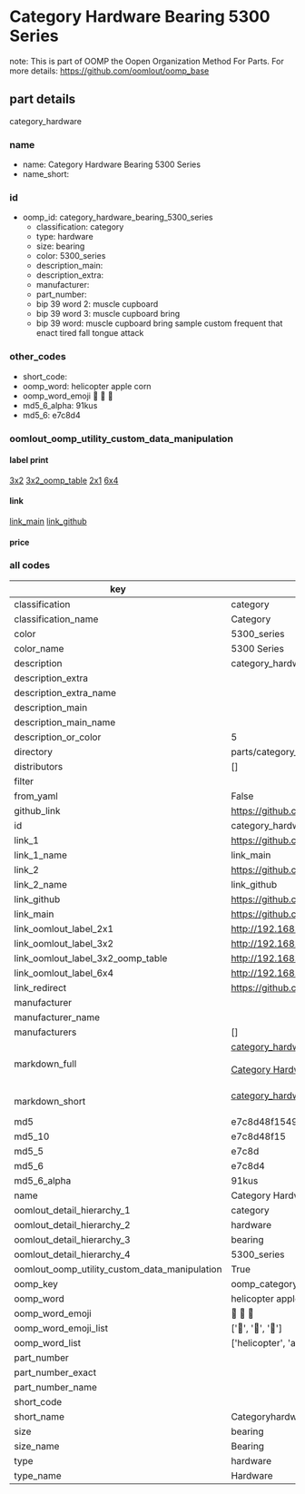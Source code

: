 # Category Hardware Bearing 5300 Series  

note: This is part of OOMP the Oopen Organization Method For Parts. For more details: https://github.com/oomlout/oomp_base

##  part details
  



category_hardware



### name
* name: Category Hardware Bearing 5300 Series
* name_short: 
### id
* oomp_id: category_hardware_bearing_5300_series
  * classification: category
  * type: hardware
  * size: bearing
  * color: 5300_series
  * description_main: 
  * description_extra: 
  * manufacturer: 
  * part_number: 
  * bip 39 word 2: muscle cupboard
  * bip 39 word 3: muscle cupboard bring
  * bip 39 word: muscle cupboard bring sample custom frequent that enact tired fall tongue attack

### other_codes
* short_code: 
* oomp_word: helicopter apple corn
* oomp_word_emoji :helicopter: :apple: :corn:
* md5_6_alpha: 91kus
* md5_6: e7c8d4






### oomlout_oomp_utility_custom_data_manipulation
#### label print
[3x2](http://192.168.1.245:1112/?label=oomp%2091kus)
[3x2_oomp_table](http://192.168.1.108:1112/?label=oomp%2091kus)
[2x1](http://192.168.1.242:1112/?label=oomp%2091kus)
[6x4](http://192.168.1.55:1112/?label=oomp%2091kus)    

#### link

[link_main](https://github.com/oomlout/oomlout_oomp_version_1_messy/tree/main/parts/category_hardware_bearing_5300_series) [link_github](https://github.com/oomlout/oomlout_oomp_version_1_messy/tree/main/parts/category_hardware_bearing_5300_series)                             

#### price







### all codes 
| key | value |  
| --- | --- |  
| classification | category |  
| classification_name | Category |  
| color | 5300_series |  
| color_name | 5300 Series |  
| description | category_hardware |  
| description_extra |  |  
| description_extra_name |  |  
| description_main |  |  
| description_main_name |  |  
| description_or_color | 5  |  
| directory | parts/category_hardware_bearing_5300_series |  
| distributors | [] |  
| filter |  |  
| from_yaml | False |  
| github_link | https://github.com/oomlout/oomlout_oomp_part_src/tree/main/parts/category_hardware_bearing_5300_series |  
| id | category_hardware_bearing_5300_series |  
| link_1 | https://github.com/oomlout/oomlout_oomp_version_1_messy/tree/main/parts/category_hardware_bearing_5300_series |  
| link_1_name | link_main |  
| link_2 | https://github.com/oomlout/oomlout_oomp_version_1_messy/tree/main/parts/category_hardware_bearing_5300_series |  
| link_2_name | link_github |  
| link_github | https://github.com/oomlout/oomlout_oomp_version_1_messy/tree/main/parts/category_hardware_bearing_5300_series |  
| link_main | https://github.com/oomlout/oomlout_oomp_version_1_messy/tree/main/parts/category_hardware_bearing_5300_series |  
| link_oomlout_label_2x1 | http://192.168.1.242:1112/?label=oomp%2091kus |  
| link_oomlout_label_3x2 | http://192.168.1.245:1112/?label=oomp%2091kus |  
| link_oomlout_label_3x2_oomp_table | http://192.168.1.108:1112/?label=oomp%2091kus |  
| link_oomlout_label_6x4 | http://192.168.1.55:1112/?label=oomp%2091kus |  
| link_redirect | https://github.com/oomlout/oomlout_oomp_version_1_messy/tree/main/parts/category_hardware_bearing_5300_series |  
| manufacturer |  |  
| manufacturer_name |  |  
| manufacturers | [] |  
| markdown_full | [category_hardware_bearing_5300_series](none)<br>[](none)<br>[Category Hardware Bearing 5300 Series](none)<br><br> |  
| markdown_short | [category_hardware_bearing_5300_series](none)<br><br> |  
| md5 | e7c8d48f15497bfd729b4bf0384d748c |  
| md5_10 | e7c8d48f15 |  
| md5_5 | e7c8d |  
| md5_6 | e7c8d4 |  
| md5_6_alpha | 91kus |  
| name | Category Hardware Bearing 5300 Series |  
| oomlout_detail_hierarchy_1 | category |  
| oomlout_detail_hierarchy_2 | hardware |  
| oomlout_detail_hierarchy_3 | bearing |  
| oomlout_detail_hierarchy_4 | 5300_series |  
| oomlout_oomp_utility_custom_data_manipulation | True |  
| oomp_key | oomp_category_hardware_bearing_5300_series |  
| oomp_word | helicopter apple corn |  
| oomp_word_emoji | :helicopter: :apple: :corn: |  
| oomp_word_emoji_list | [':helicopter:', ':apple:', ':corn:'] |  
| oomp_word_list | ['helicopter', 'apple', 'corn'] |  
| part_number |  |  
| part_number_exact |  |  
| part_number_name |  |  
| short_code |  |  
| short_name | Categoryhardware |  
| size | bearing |  
| size_name | Bearing |  
| type | hardware |  
| type_name | Hardware |  
